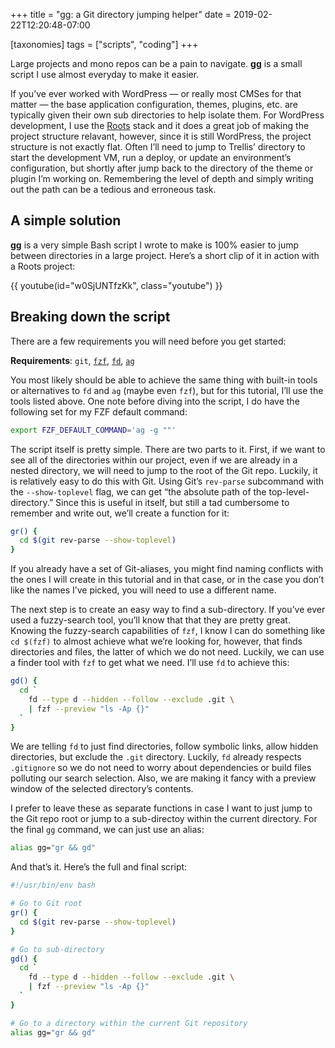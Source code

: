 +++
title = "gg: a Git directory jumping helper"
date = 2019-02-22T12:20:48-07:00

[taxonomies]
tags = ["scripts", "coding"]
+++

Large projects and mono repos can be a pain to navigate. **gg**
is a small script I use almost everyday to make it easier.
<!-- more -->

If you’ve ever worked with WordPress — or really most CMSes for
that matter — the base application configuration, themes,
plugins, etc. are typically given their own sub directories to
help isolate them. For WordPress development, I use the
[Roots](https://roots.io) stack and it does a great job of
making the project structure relavant, however, since it is
still WordPress, the project structure is not exactly flat.
Often I’ll need to jump to Trellis’ directory to start the
development VM, run a deploy, or update an environment’s
configuration, but shortly after jump back to the directory of
the theme or plugin I’m working on. Remembering the level of
depth and simply writing out the path can be a tedious and
erroneous task.

## A simple solution

**gg** is a very simple Bash script I wrote to make is 100%
easier to jump between directories in a large project. Here’s a
short clip of it in action with a Roots project:

{{ youtube(id="w0SjUNTfzKk", class="youtube") }}

## Breaking down the script

There are a few requirements you will need before you get started:

**Requirements**: `git`, [`fzf`], [`fd`], [`ag`]

You most likely should be able to achieve the same thing with
built-in tools or alternatives to `fd` and `ag` (maybe even
`fzf`), but for this tutorial, I’ll use the tools listed above.
One note before diving into the script, I do have the following
set for my FZF default command:

```bash
export FZF_DEFAULT_COMMAND='ag -g ""'
```

The script itself is pretty simple. There are two parts to it.
First, if we want to see all of the directories within our
project, even if we are already in a nested directory, we will
need to jump to the root of the Git repo. Luckily, it is
relatively easy to do this with Git. Using Git’s `rev-parse`
subcommand with the `--show-toplevel` flag, we can get “the
absolute path of the top-level-directory.” Since this is useful
in itself, but still a tad cumbersome to remember and write out,
we’ll create a function for it:

```bash
gr() {
  cd $(git rev-parse --show-toplevel)
}
```

If you already have a set of Git-aliases, you might find naming
conflicts with the ones I will create in this tutorial and in
that case, or in the case you don’t like the names I’ve picked,
you will need to use a different name.

The next step is to create an easy way to find a sub-directory.
If you’ve ever used a fuzzy-search tool, you’ll know that that
they are pretty great. Knowing the fuzzy-search capabilities of
`fzf`, I know I can do something like `cd $(fzf)` to almost
achieve what we’re looking for, however, that finds directories
and files, the latter of which we do not need. Luckily, we can
use a finder tool with `fzf` to get what we need. I’ll use `fd`
to achieve this:

```bash
gd() {
  cd `
    fd --type d --hidden --follow --exclude .git \
    | fzf --preview "ls -Ap {}"
  `
}
```

We are telling `fd` to just find directories, follow symbolic
links, allow hidden directories, but exclude the `.git`
directory. Luckily, `fd` already respects `.gitignore` so we do
not need to worry about dependencies or build files polluting
our search selection. Also, we are making it fancy with a
preview window of the selected directory’s contents.

I prefer to leave these as separate functions in case I want to
just jump to the Git repo root or jump to a sub-directoy within
the current directory. For the final `gg` command, we can just
use an alias:

```bash
alias gg="gr && gd"
```

And that’s it. Here’s the full and final script:

```bash
#!/usr/bin/env bash

# Go to Git root
gr() {
  cd $(git rev-parse --show-toplevel)
}

# Go to sub-directory
gd() {
  cd `
    fd --type d --hidden --follow --exclude .git \
    | fzf --preview "ls -Ap {}"
  `
}

# Go to a directory within the current Git repository
alias gg="gr && gd"
```

[`fzf`]: https://github.com/junegunn/fzf
[`fd`]: https://github.com/sharkdp/fd
[`ag`]: https://github.com/ggreer/the_silver_searcher